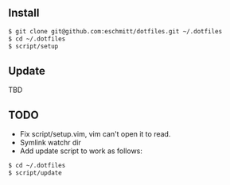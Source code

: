 ## Install

```bash
$ git clone git@github.com:eschmitt/dotfiles.git ~/.dotfiles
$ cd ~/.dotfiles
$ script/setup
```

## Update 

TBD

## TODO

* Fix script/setup.vim, vim can't open it to read.
* Symlink watchr dir
* Add update script to work as follows:

```bash
$ cd ~/.dotfiles
$ script/update
```
